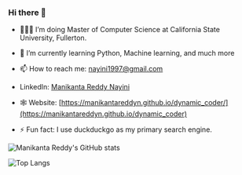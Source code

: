 ### Hi there 👋

- 👨🏽‍💻  I’m doing Master of Computer Science at California State University, Fullerton.
- 🌱  I’m currently learning Python, Machine learning, and much more 
- 📫  How to reach me: [nayini1997@gmail.com](mailto:nayini1997@gmail.com)
- LinkedIn: [Manikanta Reddy Nayini](https://www.linkedin.com/in/manikantareddynayini/)
- 🕸 Website: [https://manikantareddyn.github.io/dynamic_coder/](https://manikantareddyn.github.io/dynamic_coder)

- ⚡  Fun fact: I use duckduckgo as my primary search engine.


![Manikanta Reddy's GitHub stats](https://github-readme-stats.vercel.app/api?username=ManikantaReddyN&show_icons=true&theme=onedark)

![Top Langs](https://github-readme-stats.vercel.app/api/top-langs/?username=ManikantaReddyN&show_icons=true&theme=tokyonight)
